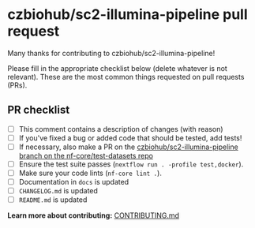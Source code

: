 # czbiohub/sc2-illumina-pipeline pull request

Many thanks for contributing to czbiohub/sc2-illumina-pipeline!

Please fill in the appropriate checklist below (delete whatever is not relevant).
These are the most common things requested on pull requests (PRs).

## PR checklist

- [ ] This comment contains a description of changes (with reason)
- [ ] If you've fixed a bug or added code that should be tested, add tests!
- [ ] If necessary, also make a PR on the [czbiohub/sc2-illumina-pipeline branch on the nf-core/test-datasets repo](https://github.com/nf-core/test-datasets/pull/new/czbiohub/sc2-illumina-pipeline)
- [ ] Ensure the test suite passes (`nextflow run . -profile test,docker`).
- [ ] Make sure your code lints (`nf-core lint .`).
- [ ] Documentation in `docs` is updated
- [ ] `CHANGELOG.md` is updated
- [ ] `README.md` is updated

**Learn more about contributing:** [CONTRIBUTING.md](https://github.com/czbiohub/sc2-illumina-pipeline/tree/master/.github/CONTRIBUTING.md)
